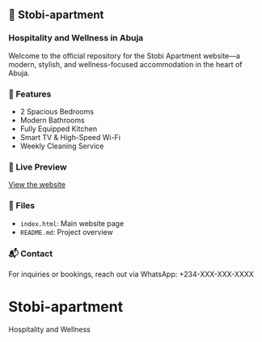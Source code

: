 ## 🏡 Stobi-apartment
### Hospitality and Wellness in Abuja

Welcome to the official repository for the Stobi Apartment website—a modern, stylish, and wellness-focused accommodation in the heart of Abuja.

### 🌟 Features
- 2 Spacious Bedrooms
- Modern Bathrooms
- Fully Equipped Kitchen
- Smart TV & High-Speed Wi-Fi
- Weekly Cleaning Service

### 🚀 Live Preview
[View the website](https://your-deployment-link.com)

### 📁 Files
- `index.html`: Main website page
- `README.md`: Project overview

### 📬 Contact
For inquiries or bookings, reach out via WhatsApp: +234-XXX-XXX-XXXX
# Stobi-apartment
Hospitality and Wellness
